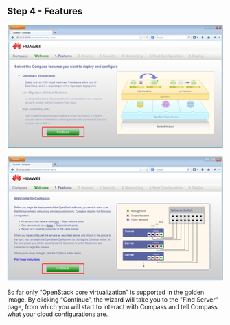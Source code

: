 <h2 id="step-four">Step 4 - Features</h2>


![Compass features page](/img/4_compass_features.png)

![Compass features woring](/img/4_compass_features_wiring.png)

So far only “OpenStack core virtualization” is supported in the golden image. By clicking “Continue”, the wizard will take you to the "Find Server“ page, from which you will start to interact with Compass and tell Compass what your cloud configurations are. 
